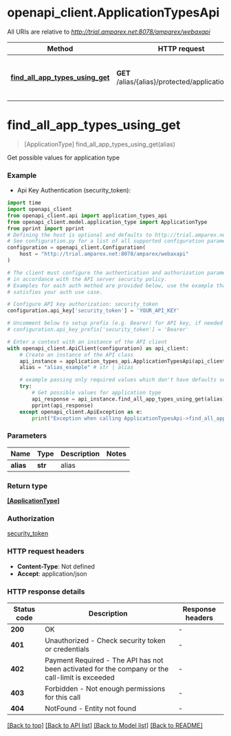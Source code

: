 # openapi_client.ApplicationTypesApi

All URIs are relative to *http://trial.amparex.net:8078/amparex/webaxapi*

Method | HTTP request | Description
------------- | ------------- | -------------
[**find_all_app_types_using_get**](ApplicationTypesApi.md#find_all_app_types_using_get) | **GET** /alias/{alias}/protected/applicationtypes | Get possible values for application type


# **find_all_app_types_using_get**
> [ApplicationType] find_all_app_types_using_get(alias)

Get possible values for application type

### Example

* Api Key Authentication (security_token):

```python
import time
import openapi_client
from openapi_client.api import application_types_api
from openapi_client.model.application_type import ApplicationType
from pprint import pprint
# Defining the host is optional and defaults to http://trial.amparex.net:8078/amparex/webaxapi
# See configuration.py for a list of all supported configuration parameters.
configuration = openapi_client.Configuration(
    host = "http://trial.amparex.net:8078/amparex/webaxapi"
)

# The client must configure the authentication and authorization parameters
# in accordance with the API server security policy.
# Examples for each auth method are provided below, use the example that
# satisfies your auth use case.

# Configure API key authorization: security_token
configuration.api_key['security_token'] = 'YOUR_API_KEY'

# Uncomment below to setup prefix (e.g. Bearer) for API key, if needed
# configuration.api_key_prefix['security_token'] = 'Bearer'

# Enter a context with an instance of the API client
with openapi_client.ApiClient(configuration) as api_client:
    # Create an instance of the API class
    api_instance = application_types_api.ApplicationTypesApi(api_client)
    alias = "alias_example" # str | alias

    # example passing only required values which don't have defaults set
    try:
        # Get possible values for application type
        api_response = api_instance.find_all_app_types_using_get(alias)
        pprint(api_response)
    except openapi_client.ApiException as e:
        print("Exception when calling ApplicationTypesApi->find_all_app_types_using_get: %s\n" % e)
```


### Parameters

Name | Type | Description  | Notes
------------- | ------------- | ------------- | -------------
 **alias** | **str**| alias |

### Return type

[**[ApplicationType]**](ApplicationType.md)

### Authorization

[security_token](../README.md#security_token)

### HTTP request headers

 - **Content-Type**: Not defined
 - **Accept**: application/json


### HTTP response details

| Status code | Description | Response headers |
|-------------|-------------|------------------|
**200** | OK |  -  |
**401** | Unauthorized - Check security token or credentials |  -  |
**402** | Payment Required - The API has not been activated for the company or the call-limit is exceeded |  -  |
**403** | Forbidden - Not enough permissions for this call |  -  |
**404** | NotFound - Entity not found |  -  |

[[Back to top]](#) [[Back to API list]](../README.md#documentation-for-api-endpoints) [[Back to Model list]](../README.md#documentation-for-models) [[Back to README]](../README.md)

